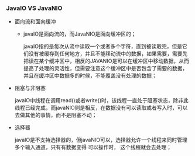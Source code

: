 ### JavaIO  VS  JavaNIO

* 面向流和面向缓冲

  - javaIO是面向流的，而JavaNIO是面向缓冲区的；

    javaIO指的是每次从流中读取一个或者多个字符，直到被读取完，但是它们没有被缓存到任何地方，并且不能移动流中的数据，如果需要，需要先把读在某个缓冲区中，相反的JAVANIO是可以在缓冲区中移动数据，从而提高了处理的灵活性，但需要注意这个缓冲区中是否包含了需要的数据，并且在缓冲区中数据多的时候，不能覆盖没有处理的数据；

* 阻塞与非阻塞

  javaIO中线程在调用read()或者write()时，该线程一直处于阻塞状态，除非此线程已经完成，而javaNIO则是相反，在数据没有可以读取或者写入时，可以去做其他的事情，而不是阻塞不动；

* 选择器

  javaIO是不支持选择器的，但javaNIO可以，选择器允许一个线程来同时管理多个输入通道，只有有数据变得       可以操作时，	这个线程就会去处理；

​       